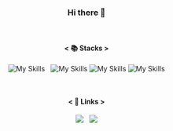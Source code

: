 <div align="center">

### Hi there 👋

<br />

#### < :books: Stacks >

![My Skills](https://skills.thijs.gg/icons?i=c,cpp,cs,java&theme=light) &nbsp; ![My Skills](https://skills.thijs.gg/icons?i=unity&theme=dark)
![My Skills](https://skills.thijs.gg/icons?i=androidstudio&theme=light)
![My Skills](https://skills.thijs.gg/icons?i=git,github&theme=dark)

<br />

#### < :link: Links >

<a href="https://sikpang.github.io/" target="_blank"><img src="https://img.shields.io/badge/PORTFOLIO-181717?style=flat&logo=github&logoColor=white"/></a>
  &nbsp; 
<a href="https://sikpang.tistory.com/" target="_blank"><img src="https://img.shields.io/badge/BLOG-000000?style=flat&logo=tistory&logoColor=white"/></a>

</div>




<!--
**SikPang/SikPang** is a ✨ _special_ ✨ repository because its `README.md` (this file) appears on your GitHub profile.

Here are some ideas to get you started:

- 🔭 I’m currently working on ...
- 🌱 I’m currently learning ...
- 👯 I’m looking to collaborate on ...
- 🤔 I’m looking for help with ...
- 💬 Ask me about ...
- 📫 How to reach me: ...
- 😄 Pronouns: ...
- ⚡ Fun fact: ...
-->
